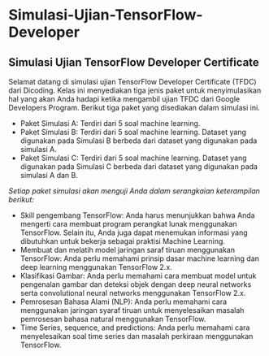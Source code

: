 # Simulasi-Ujian-TensorFlow-Developer

Simulasi Ujian TensorFlow Developer Certificate
--
Selamat datang di simulasi ujian TensorFlow Developer Certificate (TFDC) dari Dicoding. Kelas ini menyediakan tiga jenis paket untuk menyimulasikan hal yang akan Anda hadapi ketika mengambil ujian TFDC dari Google Developers Program. Berikut tiga paket yang disediakan dalam simulasi ini.

- Paket Simulasi A: Terdiri dari 5 soal machine learning. 
- Paket Simulasi B: Terdiri dari 5 soal machine learning. Dataset yang digunakan pada Simulasi B berbeda dari dataset yang digunakan pada simulasi A.
- Paket Simulasi C: Terdiri dari 5 soal machine learning. Dataset yang digunakan pada Simulasi C berbeda dari dataset yang digunakan pada simulasi A dan B.

*Setiap paket simulasi akan menguji Anda dalam serangkaian keterampilan berikut:*
- Skill pengembang TensorFlow: Anda harus menunjukkan bahwa Anda mengerti cara membuat program perangkat lunak menggunakan TensorFlow. Selain itu, Anda juga dapat menemukan informasi yang dibutuhkan untuk bekerja sebagai praktisi Machine Learning.
- Membuat dan melatih model jaringan saraf tiruan menggunakan TensorFlow: Anda perlu memahami prinsip dasar machine learning dan deep learning menggunakan TensorFlow 2.x.
- Klasifikasi Gambar: Anda perlu memahami cara membuat model untuk pengenalan gambar dan deteksi objek dengan deep neural networks serta convolutional neural networks menggunakan TensorFlow 2.x.
- Pemrosesan Bahasa Alami (NLP): Anda perlu memahami cara menggunakan jaringan syaraf tiruan untuk menyelesaikan masalah pemrosesan bahasa natural menggunakan TensorFlow.
- Time Series, sequence, and predictions: Anda perlu memahami cara menyelesaikan soal time series dan masalah perkiraan menggunakan TensorFlow.


